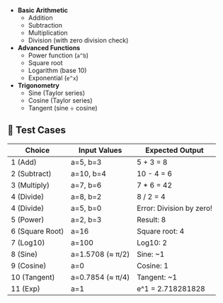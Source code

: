 - **Basic Arithmetic**
  - Addition
  - Subtraction
  - Multiplication
  - Division (with zero division check)
- **Advanced Functions**
  - Power function (`a^b`)
  - Square root
  - Logarithm (base 10)
  - Exponential (`e^x`)
- **Trigonometry**
  - Sine (Taylor series)
  - Cosine (Taylor series)
  - Tangent (sine ÷ cosine)
## 🧪 Test Cases

| Choice | Input Values          | Expected Output                   |
|--------|-----------------------|------------------------------------|
| 1 (Add) | a=5, b=3             | 5 + 3 = 8                         |
| 2 (Subtract) | a=10, b=4       | 10 - 4 = 6                        |
| 3 (Multiply) | a=7, b=6        | 7 * 6 = 42                        |
| 4 (Divide) | a=8, b=2          | 8 / 2 = 4                         |
| 4 (Divide) | a=5, b=0          | Error: Division by zero!          |
| 5 (Power) | a=2, b=3           | Result: 8                         |
| 6 (Square Root) | a=16         | Square root: 4                    |
| 7 (Log10) | a=100              | Log10: 2                          |
| 8 (Sine) | a=1.5708 (≈ π/2)    | Sine: ~1                          |
| 9 (Cosine) | a=0               | Cosine: 1                         |
| 10 (Tangent) | a=0.7854 (≈ π/4)| Tangent: ~1                       |
| 11 (Exp) | a=1                 | e^1 = 2.718281828                 |
